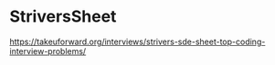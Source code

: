 # StriversSheet
https://takeuforward.org/interviews/strivers-sde-sheet-top-coding-interview-problems/
